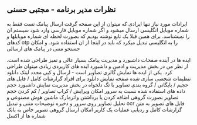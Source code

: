 نظرات مدیر برنامه - مجتبی حسنی
-------------------------
ایرادات مورد نیاز
تنها ایرادی که میتوان از این صفحه گرفت ارسال پیامک تست فقط به شماره موبایل انگلیسی ارسال میشود و اگر شماره موبایل فارسی وارد شود سیستم ان را نمیشناسد. برای همین قبلا یک تابع نوشته بودیم که بصورت لحظه ای شماره موبایلها و کدهای otp را به انگلیسی تبدیل میکرد که باید در اینجا از ان استفاده شود.
و امکان جستجو متنی در پیامک های ارسالی

ایده ها در آینده
صفحات داشبورد و مدیریت پیامک بسیار عالی و تمیز طراحی شده است.
از نظر من در بخش مدیریت و ادمین و داشبورد ایده های کاربردی زیادی میتوان طراحی کرد.
یکی از ایده ها نمایش گالری تصاویر است - ارسال و  کپی مجدد لینک دانلود
تنظیمات شخصی سازی شده صفحه نمایش دانلود برای افراد
گزارشات کامل / فایل های حجیم / بایگانی /
گروه بندی تصاویر با تگ دلخواه در بخش مدیریت
نمایش داشبورد حجم داده های استفاده شده نسبت به سرور
امکان ویرایش / کراپ تصاویر / کم کردن حجم تصاویر بصورت گروهی
اضافه کردن یا برداشتن واترمارک
ماشین هوش مصنوعی و تحلیل تصاویر روی سرور و ذخیره توضیحات متنی و تبدیل ocr فایل های تصویر به متن
گزارشات کامل و ردیابی عملیات یک کاربر
امکان ارسال گروهی تصویر خاص به بانک شماره ها از اکسل

